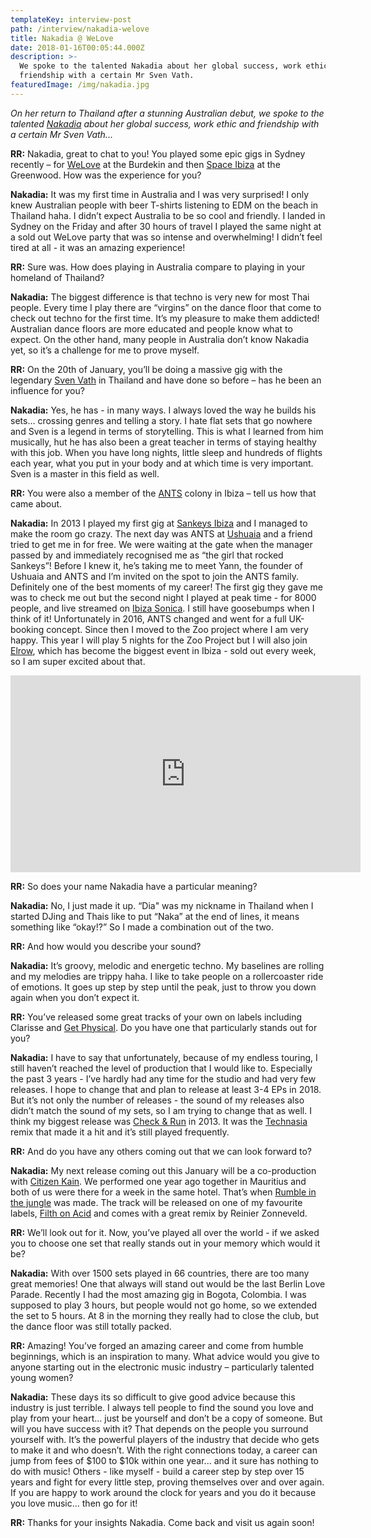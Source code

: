 ```yaml
---
templateKey: interview-post
path: /interview/nakadia-welove
title: Nakadia @ WeLove
date: 2018-01-16T00:05:44.000Z
description: >-
  We spoke to the talented Nakadia about her global success, work ethic and
  friendship with a certain Mr Sven Vath.
featuredImage: /img/nakadia.jpg
---
```

_On her return to Thailand after a stunning Australian debut, we spoke to the talented [Nakadia](https://www.facebook.com/djnakadia/) about her global success, work ethic and friendship with a certain Mr Sven Vath..._

**RR:** Nakadia, great to chat to you! You played some epic gigs in Sydney recently – for [WeLove](https://www.facebook.com/welovesydneyunderground) at the Burdekin and then [Space Ibiza](https://www.facebook.com/SpaceIbizainAustralia/) at the Greenwood. How was the experience for you?

**Nakadia:** It was my first time in Australia and I was very surprised! I only knew Australian people with beer T-shirts listening to EDM on the beach in Thailand haha. I didn’t expect Australia to be so cool and friendly. I landed in Sydney on the Friday and after 30 hours of travel I played the same night at a sold out WeLove party that was so intense and overwhelming! I didn’t feel tired at all - it was an amazing experience!

**RR:** Sure was. How does playing in Australia compare to playing in your homeland of Thailand?

**Nakadia:** The biggest difference is that techno is very new for most Thai people. Every time I play there are “virgins” on the dance floor that come to check out techno for the first time. It’s my pleasure to make them addicted! Australian dance floors are more educated and people know what to expect. On the other hand, many people in Australia don’t know Nakadia yet, so it’s a challenge for me to prove myself.

**RR:** On the 20th of January, you’ll be doing a massive gig with the legendary [Sven Vath](https://www.facebook.com/SvenVaethOfficial/) in Thailand and have done so before – has he been an influence for you?

**Nakadia:** Yes, he has - in many ways. I always loved the way he builds his sets... crossing genres and telling a story. I hate flat sets that go nowhere and Sven is a legend in terms of storytelling. This is what I learned from him musically, hut he has also been a great teacher in terms of staying healthy with this job. When you have long nights, little sleep and hundreds of flights each year, what you put in your body and at which time is very important. Sven is a master in this field as well.

**RR:** You were also a member of the [ANTS](https://www.facebook.com/unitedantscom/) colony in Ibiza – tell us how that came about.

**Nakadia:** In 2013 I played my first gig at [Sankeys Ibiza](https://www.facebook.com/SankeysIbiza/) and I managed to make the room go crazy. The next day was ANTS at [Ushuaia](https://www.facebook.com/ushuaiaibiza/) and a friend tried to get me in for free. We were waiting at the gate when the manager passed by and immediately recognised me as “the girl that rocked Sankeys”! Before I knew it, he’s taking me to meet Yann, the founder of Ushuaia and ANTS and I’m invited on the spot to join the ANTS family. Definitely one of the best moments of my career! The first gig they gave me was to check me out but the second night I played at peak time - for 8000 people, and live streamed on [Ibiza Sonica](https://www.facebook.com/ibizasonicaradio/). I still have goosebumps when I think of it! Unfortunately in 2016, ANTS changed and went for a full UK-booking concept. Since then I moved to the Zoo project where I am very happy. This year I will play 5 nights for the Zoo Project but I will also join [Elrow](https://www.facebook.com/elrowofficial/), which has become the biggest event in Ibiza - sold out every week, so I am super excited about that.

<iframe src="https://www.facebook.com/plugins/video.php?href=https%3A%2F%2Fwww.facebook.com%2Fwelovesydneyunderground%2Fvideos%2F1530904220326334%2F&show_text=0&width=560" width="560" height="315" style="border:none;overflow:hidden" scrolling="no" frameborder="0" allowTransparency="true" allowFullScreen="true"></iframe>

**RR:** So does your name Nakadia have a particular meaning?

**Nakadia:** No, I just made it up. “Dia" was my nickname in Thailand when I started DJing and Thais like to put “Naka” at the end of lines, it means something like “okay!?” So I made a combination out of the two.

**RR:** And how would you describe your sound?

**Nakadia:** It’s groovy, melodic and energetic techno. My baselines are rolling and my melodies are trippy haha. I like to take people on a rollercoaster ride of emotions. It goes up step by step until the peak, just to throw you down again when you don’t expect it.

**RR:** You’ve released some great tracks of your own on labels including Clarisse and [Get Physical](https://www.facebook.com/getphysicalpage/). Do you have one that particularly stands out for you?

**Nakadia:** I have to say that unfortunately, because of my endless touring, I still haven’t reached the level of production that I would like to. Especially the past 3 years - I’ve hardly had any time for the studio and had very few releases. I hope to change that and plan to release at least 3-4 EPs in 2018. But it’s not only the number of releases - the sound of my releases also didn’t match the sound of my sets, so I am trying to change that as well. I think my biggest release was [Check & Run](https://l.facebook.com/l.php?u=https%3A%2F%2Fwww.beatport.com%2Ftrack%2Fcheck-and-run-original-mix%2F4387383&h=ATPBaszCY5v2ZtTJ6hfKi6IT2vUNncEG-fLPUmwStdrGDgwC3UkqQhVxN-DNOzkV43fc5DkMGJX2DvGk6uzhGhfQVRcQiLeo1cKaMjaCMQyOdsngP7R7nd9o) in 2013. It was the [Technasia](https://www.facebook.com/Technasia.Official/) remix that made it a hit and it’s still played frequently.

**RR:** And do you have any others coming out that we can look forward to?

**Nakadia:** My next release coming out this January will be a co-production with [Citizen Kain](https://www.facebook.com/citizenkainmusic/). We performed one year ago together in Mauritius and both of us were there for a week in the same hotel. That’s when [Rumble in the jungle](https://l.facebook.com/l.php?u=https%3A%2F%2Fwww.beatport.com%2Frelease%2Frumble-in-the-jungle%2F2196448&h=ATODOu7tOFb3tMM2Q5zTi6NDcwPNK9OxCqJKtnNVvOi-RF7L_0HkoC6t_zwnPxZ9h9Id8h7i7pNAA8mwTRsz-6hOTrWevZbNmZ7wwslb6wrUVQ2WIaNLLuOu) was made. The track will be released on one of my favourite labels, [Filth on Acid](https://www.facebook.com/FilthonAcid/) and comes with a great remix by Reinier Zonneveld.

**RR:** We’ll look out for it. Now, you’ve played all over the world - if we asked you to choose one set that really stands out in your memory which would it be?

**Nakadia:** With over 1500 sets played in 66 countries, there are too many great memories! One that always will stand out would be the last Berlin Love Parade. Recently I had the most amazing gig in Bogota, Colombia. I was supposed to play 3 hours, but people would not go home, so we extended the set to 5 hours. At 8 in the morning they really had to close the club, but the dance floor was still totally packed.

**RR:** Amazing! You’ve forged an amazing career and come from humble beginnings, which is an inspiration to many. What advice would you give to anyone starting out in the electronic music industry – particularly talented young women?

**Nakadia:** These days its so difficult to give good advice because this industry is just terrible. I always tell people to find the sound you love and play from your heart... just be yourself and don’t be a copy of someone. But will you have success with it? That depends on the people you surround yourself with. It’s the powerful players of the industry that decide who gets to make it and who doesn’t. With the right connections today, a career can jump from fees of $100 to $10k within one year... and it sure has nothing to do with music! Others - like myself - build a career step by step over 15 years and fight for every little step, proving themselves over and over again. If you are happy to work around the clock for years and you do it because you love music… then go for it!

**RR:** Thanks for your insights Nakadia. Come back and visit us again soon!
